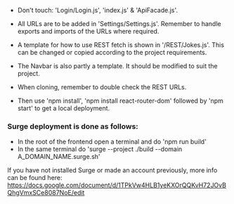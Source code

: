 ﻿
- Don't touch: 'Login/Login.js', 'index.js' & 'ApiFacade.js'.
- All URLs are to be added in 'Settings/Settings.js'. Remember to handle exports and imports of the URLs where required.
- A template for how to use REST fetch is shown in '/REST/Jokes.js'. This can be changed or copied according to the project requirements.
- The Navbar is also partly a template. It should be modified to suit the project.

- When cloning, remember to double check the REST URLs.
- Then use 'npm install', 'npm install react-router-dom' followed by 'npm start' to get a local deployment.

### Surge deployment is done as follows:

- In the root of the frontend open a terminal and do 'npm run build'
- In the same terminal do 'surge --project ./build --domain A_DOMAIN_NAME.surge.sh'

If you have not installed Surge or made an account previously, more info can be found here: 
https://docs.google.com/document/d/1TPkVw4HLB1yeKXOrQQKvH72JOvBQhgVmxSCe8087NoE/edit